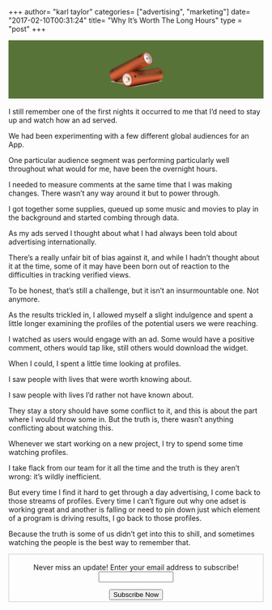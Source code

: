 +++
author= "karl taylor"
categories= ["advertising", "marketing"]
date= "2017-02-10T00:31:24"
title= "Why It’s Worth The Long Hours"
type = "post"
+++

  ![](https://raw.githubusercontent.com/karljtaylor/kjt/blog/content/assets/ec295-1m-sw_ovtmdsx9am8syitzq.png)  


 I still remember one of the first nights it occurred to me that I’d need to stay up and watch how an ad served.

 We had been experimenting with a few different global audiences for an App.

 One particular audience segment was performing particularly well throughout what would for me, have been the overnight hours.

 I needed to measure comments at the same time that I was making changes. There wasn’t any way around it but to power through.

 I got together some supplies, queued up some music and movies to play in the background and started combing through data.

 As my ads served I thought about what I had always been told about advertising internationally.

 There’s a really unfair bit of bias against it, and while I hadn’t thought about it at the time, some of it may have been born out of reaction to the difficulties in tracking verified views.

 To be honest, that’s still a challenge, but it isn’t an insurmountable one. Not anymore.

 As the results trickled in, I allowed myself a slight indulgence and spent a little longer examining the profiles of the potential users we were reaching.

 I watched as users would engage with an ad. Some would have a positive comment, others would tap like, still others would download the widget.

 When I could, I spent a little time looking at profiles.

 I saw people with lives that were worth knowing about.

 I saw people with lives I’d rather not have known about.

 They stay a story should have some conflict to it, and this is about the part where I would throw some in. But the truth is, there wasn’t anything conflicting about watching this.

 Whenever we start working on a new project, I try to spend some time watching profiles.

 I take flack from our team for it all the time and the truth is they aren’t wrong: it’s wildly inefficient.

 But every time I find it hard to get through a day advertising, I come back to those streams of profiles. Every time I can’t figure out why one adset is working great and another is falling or need to pin down just which element of a program is driving results, I go back to those profiles.

 Because the truth is some of us didn’t get into this to shill, and sometimes watching the people is the best way to remember that.

 <form style="border:1px solid #ccc;padding:3px;text-align: center;" action="https://tinyletter.com/karljtaylor" method="post" target="popupwindow" onsubmit="window.open('https://tinyletter.com/karljtaylor', 'popupwindow', 'scrollbars=yes,width=800,height=600');return true" _lpchecked="1">
     <p style="
      display: flex;
      align-items: center;
      flex-direction: column;
  "><label for="tlemail">Never miss an update! Enter your email address to subscribe!</label>
       <input type="text" name="email" id="tlemail" style="
      width: 140px;
  "></p>
     <input type="hidden" value="1" name="embed"><input type="submit" value="Subscribe Now">
  </form>
